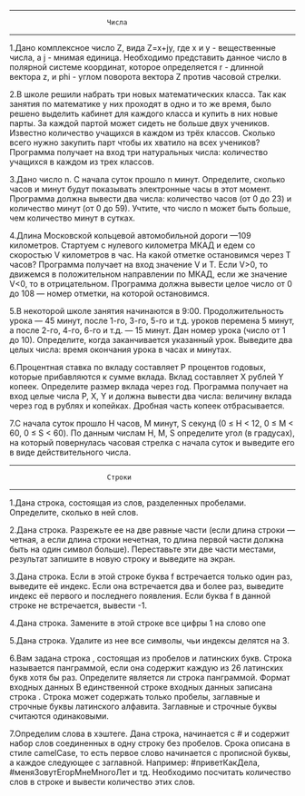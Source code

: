 -------------------------------------------------------------------------------------------------------------------------------------
							Числа
-------------------------------------------------------------------------------------------------------------------------------------
1.Дано комплексное число  Z, вида Z=x+jy, где x и y - вещественные числа, а j - мнимая единица. Необходимо представить данное число в полярной системе координат, которое определяется r - длинной вектора z, и phi - углом поворота вектора Z против часовой стрелки.
  
2.В школе решили набрать три новых математических класса. Так как занятия по математике у них проходят в одно и то же время, было решено выделить кабинет для каждого класса и купить в них новые парты. За каждой партой может сидеть не больше двух учеников. Известно количество учащихся в каждом из трёх классов. Сколько всего нужно закупить парт чтобы их хватило на всех учеников? Программа получает на вход три натуральных числа: количество учащихся в каждом из трех классов.

3.Дано число n. С начала суток прошло n минут. Определите, сколько часов и минут будут показывать электронные часы в этот момент. Программа должна вывести два числа: количество часов (от 0 до 23) и количество минут (от 0 до 59). Учтите, что число n может быть больше, чем количество минут в сутках.

4.Длина Московской кольцевой автомобильной дороги —109 километров. Стартуем с нулевого километра МКАД и едем со скоростью V километров в час. На какой отметке остановимся через T часов? Программа получает на вход значение V и T. Если V>0, то движемся в положительном направлении по МКАД, если же значение V<0, то в отрицательном. Программа должна вывести целое число от 0 до 108 — номер отметки, на которой остановимся.

5.В некоторой школе занятия начинаются в 9:00. Продолжительность урока — 45 минут, после 1-го, 3-го, 5-го и т.д. уроков перемена 5 минут, а после 2-го, 4-го, 6-го и т.д. — 15 минут. Дан номер урока (число от 1 до 10). Определите, когда заканчивается указанный урок. Выведите два целых числа: время окончания урока в часах и минутах.

6.Процентная ставка по вкладу составляет P процентов годовых, которые прибавляются к сумме вклада. Вклад составляет X рублей Y копеек. Определите размер вклада через год. Программа получает на вход целые числа P, X, Y и должна вывести два числа: величину вклада через год в рублях и копейках. Дробная часть копеек отбрасывается.

7.С начала суток прошло H часов, M минут, S секунд (0 ≤ H < 12, 0 ≤ M < 60, 0 ≤ S < 60). По данным числам H, M, S определите угол (в градусах), на который повернулаcь часовая стрелка с начала суток и выведите его в виде действительного числа.


--------------------------------------------------------------------------------------------------------------------------------------------
							Строки
--------------------------------------------------------------------------------------------------------------------------------------------
1.Дана строка, состоящая из слов, разделенных пробелами. Определите, сколько в ней слов. 

2.Дана строка. Разрежьте ее на две равные части (если длина строки — четная, а если длина строки нечетная, то длина первой части должна быть на один символ больше). Переставьте эти две части местами, результат запишите в новую строку и выведите на экран.

3.Дана строка. Если в этой строке буква f встречается только один раз, выведите её индекс. Если она встречается два и более раз, выведите индекс её первого и последнего появления. Если буква f в данной строке не встречается, вывести -1.

4.Дана строка. Замените в этой строке все цифры 1 на слово one

5.Дана строка. Удалите из нее все символы, чьи индексы делятся на 3.

6.Вам задана строка , состоящая из пробелов и латинских букв. Строка называется панграммой, если она содержит каждую из 26 латинских букв хотя бы раз. Определите является ли строка  панграммой.
Формат входных данных
В единственной строке входных данных записана строка  . Строка может содержать только пробелы, заглавные и строчные буквы латинского алфавита. Заглавные и строчные буквы считаются одинаковыми.

7.Определим слова в хэштеге. Дана строка, начинается с # и содержит набор слов соединенных в одну строку без пробелов. Срока описана в стиле camelCase, то есть первое слово начинается с прописной буквы, а каждое следующее с заглавной. Например: #приветКакДела, #меняЗовутЕгорМнеМногоЛет и тд.  Необходимо посчитать количество слов в строке и вывести количество этих слов.
